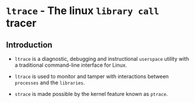 # `ltrace` - The linux `library call` tracer

## Introduction

* `ltrace` is a diagnostic, debugging and instructional `userspace` utility with a traditional command-line interface for Linux. 

* `ltrace` is used to monitor and tamper with interactions between `processes` and the `libraries`.

* `strace` is made possible by the kernel feature known as `ptrace`.
